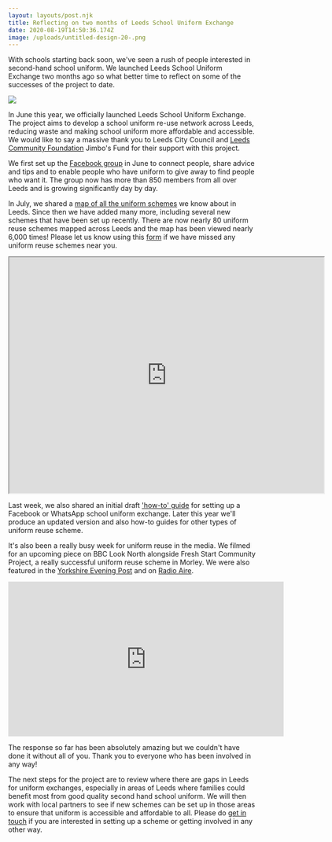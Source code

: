 ```yaml
---
layout: layouts/post.njk
title: Reflecting on two months of Leeds School Uniform Exchange
date: 2020-08-19T14:50:36.174Z
image: /uploads/untitled-design-20-.png
---
```

With schools starting back soon, we've seen a rush of people interested in second-hand school uniform. We launched Leeds School Uniform Exchange two months ago so what better time to reflect on some of the successes of the project to date.

![](/uploads/timeline-4-.png)

In June this year, we officially launched Leeds School Uniform Exchange. The project aims to develop a school uniform re-use network across Leeds, reducing waste and making school uniform more affordable and accessible. We would like to say a massive thank you to Leeds City Council and [Leeds Community Foundation](https://leedscf.org.uk/) Jimbo's Fund for their support with this project.

We first set up the [Facebook group](https://www.facebook.com/groups/603050533660854/) in June to connect people, share advice and tips and to enable people who have uniform to give away to find people who want it. The group now has more than 850 members from all over Leeds and is growing significantly day by day.

In July, we shared a [map of all the uniform schemes](https://www.google.com/maps/d/u/1/viewer?mid=12f68wxlwJ-MdovH7aQRHCwJyBDkWn-v3&hl=en&ll=53.78669464230886%2C-1.5534777999999871&z=11) we know about in Leeds. Since then we have added many more, including several new schemes that have been set up recently. There are now nearly 80 uniform reuse schemes mapped across Leeds and the map has been viewed nearly 6,000 times! Please let us know using this [form](https://forms.gle/TbbcxuSpPPgczCth8) if we have missed any uniform reuse schemes near you.

<iframe src="https://www.google.com/maps/d/u/1/embed?mid=12f68wxlwJ-MdovH7aQRHCwJyBDkWn-v3" width="640" height="480"></iframe>

Last week, we also shared an initial draft ['how-to' guide](https://www.zerowasteleeds.org.uk/tips/setting-up-a-school-uniform-exchange-facebook-or-whatsapp-group/) for setting up a Facebook or WhatsApp school uniform exchange. Later this year we'll produce an updated version and also how-to guides for other types of uniform reuse scheme.

It's also been a really busy week for uniform reuse in the media. We filmed for an upcoming piece on BBC Look North alongside Fresh Start Community Project, a really successful uniform reuse scheme in Morley. We were also featured in the [Yorkshire Evening Post](https://www.yorkshireeveningpost.co.uk/education/charity-urges-parents-use-second-hand-uniform-cost-clothing-school-children-leeds-estimated-staggering-ps6m-2947326) and on [Radio Aire](https://www.youtube.com/watch?v=59beZ1fumgs).

<iframe width="560" height="315" src="https://www.youtube.com/embed/59beZ1fumgs" frameborder="0" allow="accelerometer; autoplay; encrypted-media; gyroscope; picture-in-picture" allowfullscreen></iframe>

The response so far has been absolutely amazing but we couldn't have done it without all of you. Thank you to everyone who has been involved in any way!

The next steps for the project are to review where there are gaps in Leeds for uniform exchanges, especially in areas of Leeds where families could benefit most from good quality second hand school uniform. We will then work with local partners to see if new schemes can be set up in those areas to ensure that uniform is accessible and affordable to all. Please do [get in touch](mailto:info@zerowasteleeds.org.uk) if you are interested in setting up a scheme or getting involved in any other way.
